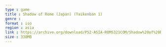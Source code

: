 ```yaml
---
type : game
title : Shadow of Rome (Japan) (Taikenban 1)
genre : 
format : iso
region : asia
link : https://archive.org/download/PS2-ASIA-ROMS321COM/Shadow%20of%20Rome%20%28Japan%29%20%28Taikenban%201%29.7z
size : 338MB
---
```

